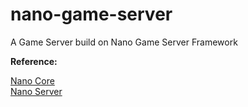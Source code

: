 # nano-game-server
A Game Server build on Nano Game Server Framework

**Reference:**

[Nano Core](https://github.com/lonng/nano)
<br/>
[Nano Server](https://github.com/lonng/nanoserver)
